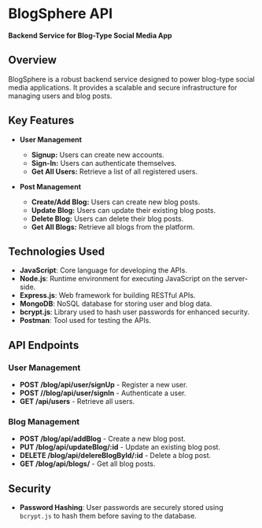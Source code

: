 # BlogSphere API

**Backend Service for Blog-Type Social Media App**

## Overview

BlogSphere is a robust backend service designed to power blog-type social media applications. It provides a scalable and secure infrastructure for managing users and blog posts.

## Key Features

- **User Management**
  - **Signup:** Users can create new accounts.
  - **Sign-In:** Users can authenticate themselves.
  - **Get All Users:** Retrieve a list of all registered users.

- **Post Management**
  - **Create/Add Blog:** Users can create new blog posts.
  - **Update Blog:** Users can update their existing blog posts.
  - **Delete Blog:** Users can delete their blog posts.
  - **Get All Blogs:** Retrieve all blogs from the platform.

## Technologies Used

- **JavaScript**: Core language for developing the APIs.
- **Node.js**: Runtime environment for executing JavaScript on the server-side.
- **Express.js**: Web framework for building RESTful APIs.
- **MongoDB**: NoSQL database for storing user and blog data.
- **bcrypt.js**: Library used to hash user passwords for enhanced security.
- **Postman**: Tool used for testing the APIs.

## API Endpoints

### User Management

- **POST /blog/api/user/signUp** - Register a new user.
- **POST //blog/api/user/signIn** - Authenticate a user.
- **GET /api/users** - Retrieve all users.

### Blog Management

- **POST /blog/api/addBlog** - Create a new blog post.
- **PUT /blog/api/updateBlog/:id** - Update an existing blog post.
- **DELETE /blog/api/delereBlogById/:id** - Delete a blog post.
- **GET /blog/api/blogs/** - Get all blog posts.

## Security

- **Password Hashing**: User passwords are securely stored using `bcrypt.js` to hash them before saving to the database.

